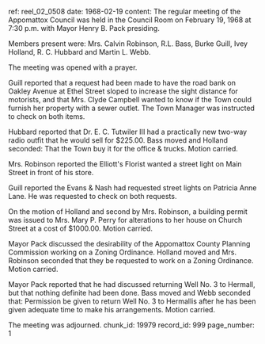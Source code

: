 ref: reel_02_0508
date: 1968-02-19
content: The regular meeting of the Appomattox Council was held in the Council Room on February 19, 1968 at 7:30 p.m. with Mayor Henry B. Pack presiding.

Members present were: Mrs. Calvin Robinson, R.L. Bass, Burke Guill, Ivey Holland, R. C. Hubbard and Martin L. Webb.

The meeting was opened with a prayer.

Guill reported that a request had been made to have the road bank on Oakley Avenue at Ethel Street sloped to increase the sight distance for motorists, and that Mrs. Clyde Campbell wanted to know if the Town could furnish her property with a sewer outlet. The Town Manager was instructed to check on both items.

Hubbard reported that Dr. E. C. Tutwiler III had a practically new two-way radio outfit that he would sell for $225.00. Bass moved and Holland seconded: That the Town buy it for the office & trucks. Motion carried.

Mrs. Robinson reported the Elliott's Florist wanted a street light on Main Street in front of his store.

Guill reported the Evans & Nash had requested street lights on Patricia Anne Lane. He was requested to check on both requests.

On the motion of Holland and second by Mrs. Robinson, a building permit was issued to Mrs. Mary P. Perry for alterations to her house on Church Street at a cost of $1000.00. Motion carried.

Mayor Pack discussed the desirability of the Appomattox County Planning Commission working on a Zoning Ordinance. Holland moved and Mrs. Robinson seconded that they be requested to work on a Zoning Ordinance. Motion carried.

Mayor Pack reported that he had discussed returning Well No. 3 to Hermall, but that nothing definite had been done. Bass moved and Webb seconded that: Permission be given to return Well No. 3 to Hermallis after he has been given adequate time to make his arrangements. Motion carried.

The meeting was adjourned.
chunk_id: 19979
record_id: 999
page_number: 1

